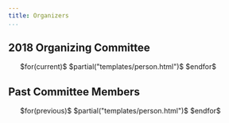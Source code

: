 ```yaml
---
title: Organizers
...
```


<!-- TODO less padding around the bubbles -->
<!-- TODO move to CSS and unify with all pages -->
<!-- TODO and make this a template -->

<h2>2018 Organizing Committee</h2>

<div style="max-width: 750px;">
<ul class="personList">
$for(current)$
$partial("templates/person.html")$
$endfor$
</ul>
</div>

<!-- TODO why is daniel showing up below this?? some kind of off-by-one error lol -->

<h2>Past Committee Members</h2>

<div style="max-width: 750px;">
<ul class="personList">
$for(previous)$
$partial("templates/person.html")$
$endfor$
</ul>
</div>
